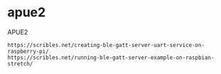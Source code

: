 apue2
=====

APUE2

```
https://scribles.net/creating-ble-gatt-server-uart-service-on-raspberry-pi/
https://scribles.net/running-ble-gatt-server-example-on-raspbian-stretch/
```
